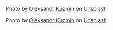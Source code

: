 Photo by <a href="https://unsplash.com/@kriplok?utm_source=unsplash&utm_medium=referral&utm_content=creditCopyText">Oleksandr Kuzmin</a> on <a href="https://unsplash.com/t/animals?utm_source=unsplash&utm_medium=referral&utm_content=creditCopyText">Unsplash</a>
  
Photo by <a href="https://unsplash.com/@kriplok?utm_source=unsplash&utm_medium=referral&utm_content=creditCopyText">Oleksandr Kuzmin</a> on <a href="https://unsplash.com/t/animals?utm_source=unsplash&utm_medium=referral&utm_content=creditCopyText">Unsplash</a>

